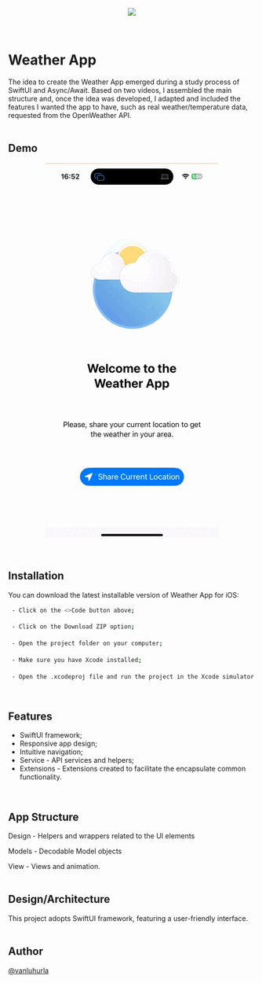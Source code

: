 

<p align="center" width="100%">
    <img src="https://i.postimg.cc/SK2TfRzr/4.png">
</p>
<br>

# Weather App

The idea to create the Weather App emerged during a study process of SwiftUI and Async/Await. Based on two videos, I assembled the main structure and, once the idea was developed, I adapted and included the features I wanted the app to have, such as real weather/temperature data, requested from the OpenWeather API.
<br><br>  

## Demo

<p align="center" width="100%">
    <img src="https://github.com/vanluhurla/WeatherApp/blob/main/weatherApp.gif">
</p>
<br>

## Installation

You can download the latest installable version of Weather App for iOS:

```bash
 - Click on the <>Code button above; 

 - Click on the Download ZIP option;

 - Open the project folder on your computer;

 - Make sure you have Xcode installed; 

 - Open the .xcodeproj file and run the project in the Xcode simulator.
```
<br>

## Features

- SwiftUI framework;
- Responsive app design;
- Intuitive navigation;
- Service - API services and helpers;
- Extensions - Extensions created to facilitate the encapsulate common functionality.
<br>

## App Structure

Design - Helpers and wrappers related to the UI elements

Models - Decodable Model objects

View - Views and animation.
<br><br>

## Design/Architecture

This project adopts SwiftUI framework, featuring a user-friendly interface.
<br><br>

## Author

[@vanluhurla](https://www.github.com/vanluhurla)
